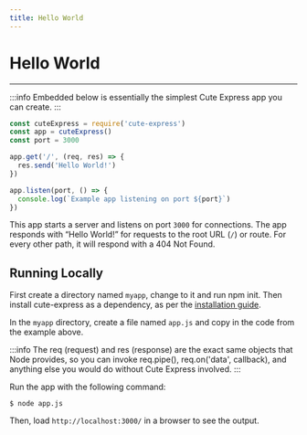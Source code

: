 ```yaml
---
title: Hello World
---
```


# Hello World
<hr>


:::info
Embedded below is essentially the simplest Cute Express app you can create.
:::

```js
const cuteExpress = require('cute-express')
const app = cuteExpress()
const port = 3000

app.get('/', (req, res) => {
  res.send('Hello World!')
})

app.listen(port, () => {
  console.log(`Example app listening on port ${port}`)
})
```

This app starts a server and listens on port `3000` for connections. The app responds with “Hello World!” for requests to the root URL (`/`) or route. For every other path, it will respond with a 404 Not Found.

## Running Locally

First create a directory named `myapp`, change to it and run npm init. Then install cute-express as a dependency, as per the [installation guide](./installing.md).

In the `myapp` directory, create a file named `app.js` and copy in the code from the example above.


:::info
The req (request) and res (response) are the exact same objects that Node provides, so you can invoke req.pipe(), req.on('data', callback), and anything else you would do without Cute Express involved.
:::

Run the app with the following command:

```
$ node app.js
```

Then, load `http://localhost:3000/` in a browser to see the output.

